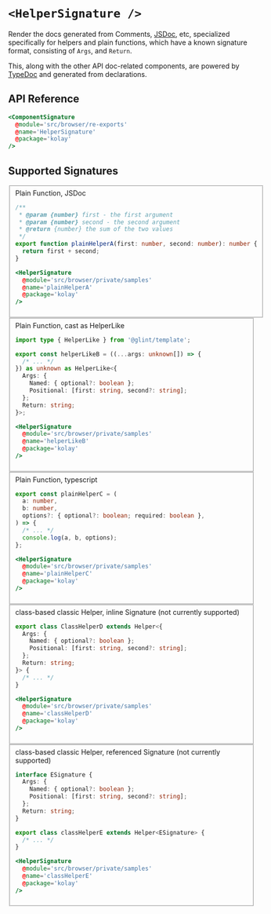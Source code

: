 # `<HelperSignature />`

Render the docs generated from Comments, [JSDoc](https://jsdoc.app/), etc, specialized specifically for helpers and plain functions, which have a known signature format, consisting of `Args`, and `Return`.

This, along with the other API doc-related components, are powered by [TypeDoc](https://typedoc.org/) and generated from declarations.

## API Reference

```hbs live no-shadow
<ComponentSignature
  @module='src/browser/re-exports'
  @name='HelperSignature'
  @package='kolay'
/>
```

## Supported Signatures

<fieldset>
  <summary>Plain Function, JSDoc</summary>

```ts
/**
 * @param {number} first - the first argument
 * @param {number} second - the second argument
 * @return {number} the sum of the two values
 */
export function plainHelperA(first: number, second: number): number {
  return first + second;
}
```

```hbs live no-shadow preview below
<HelperSignature
  @module='src/browser/private/samples'
  @name='plainHelperA'
  @package='kolay'
/>
```

</fieldset>

<fieldset>
  <summary>Plain Function, cast as HelperLike</summary>

```ts
import type { HelperLike } from '@glint/template';

export const helperLikeB = ((...args: unknown[]) => {
  /* ... */
}) as unknown as HelperLike<{
  Args: {
    Named: { optional?: boolean };
    Positional: [first: string, second?: string];
  };
  Return: string;
}>;
```

```hbs live no-shadow preview below
<HelperSignature
  @module='src/browser/private/samples'
  @name='helperLikeB'
  @package='kolay'
/>
```

</fieldset>

<fieldset>
  <summary>Plain Function, typescript</summary>

```ts
export const plainHelperC = (
  a: number,
  b: number,
  options?: { optional?: boolean; required: boolean },
) => {
  /* ... */
  console.log(a, b, options);
};
```

```hbs live no-shadow preview below
<HelperSignature
  @module='src/browser/private/samples'
  @name='plainHelperC'
  @package='kolay'
/>
```

</fieldset>

<fieldset>
  <summary>class-based classic Helper, inline Signature (not currently supported)</summary>

```ts
export class ClassHelperD extends Helper<{
  Args: {
    Named: { optional?: boolean };
    Positional: [first: string, second?: string];
  };
  Return: string;
}> {
  /* ... */
}
```

```hbs live no-shadow
<HelperSignature
  @module='src/browser/private/samples'
  @name='classHelperD'
  @package='kolay'
/>
```

</fieldset>

<fieldset>
  <summary>class-based classic Helper, referenced Signature (not currently supported)</summary>

```ts
interface ESignature {
  Args: {
    Named: { optional?: boolean };
    Positional: [first: string, second?: string];
  };
  Return: string;
}

export class classHelperE extends Helper<ESignature> {
  /* ... */
}
```

```hbs live no-shadow
<HelperSignature
  @module='src/browser/private/samples'
  @name='classHelperE'
  @package='kolay'
/>
```

</fieldset>
